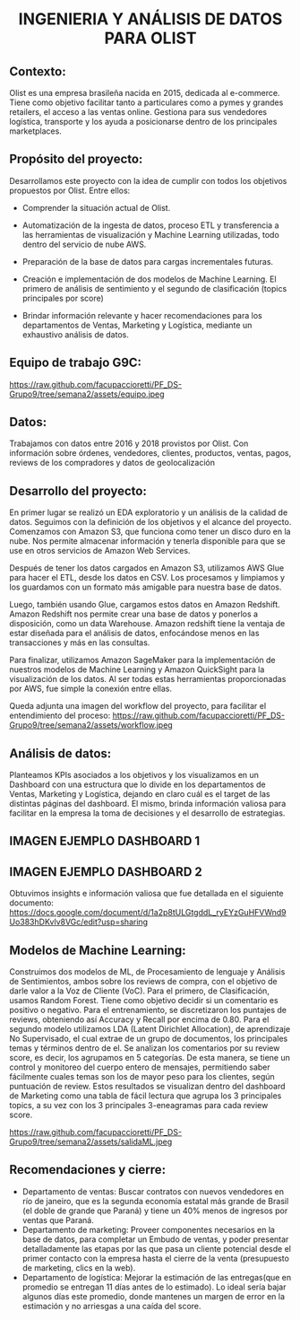 # <h1 align=center> **INGENIERIA Y ANÁLISIS DE DATOS PARA OLIST** </h1>


</p>


## **Contexto:**

Olist es una empresa brasileña nacida en 2015, dedicada al e-commerce. Tiene como objetivo facilitar tanto a particulares como a pymes y grandes retailers, el acceso a las ventas online. Gestiona para sus vendedores logística, transporte y los ayuda a posicionarse dentro de los principales marketplaces.


## **Propósito del proyecto:**

Desarrollamos este proyecto con la idea de cumplir con todos los objetivos propuestos por Olist. Entre ellos:
+ Comprender la situación actual de Olist.
  
+ Automatización de la ingesta de datos, proceso ETL y transferencia a las herramientas de visualización y Machine Learning utilizadas, todo dentro del servicio de nube AWS.
+ Preparación de la base de datos para cargas incrementales futuras.
+ Creación e implementación de dos modelos de Machine Learning. El primero de análisis de sentimiento y el segundo de clasificación (topics principales por score) 
+ Brindar información relevante y hacer recomendaciones para los departamentos de Ventas, Marketing y Logística, mediante un exhaustivo análisis de datos.
 

## **Equipo de trabajo G9C:**
https://raw.github.com/facupaccioretti/PF_DS-Grupo9/tree/semana2/assets/equipo.jpeg

## **Datos:**

Trabajamos con datos entre 2016 y 2018 provistos por Olist. Con información sobre órdenes, vendedores, clientes, productos, ventas, pagos, reviews de los compradores y datos de geolocalización


## **Desarrollo del proyecto:**

En primer lugar se realizó un EDA exploratorio y un análisis de la calidad de datos. Seguimos con la definición de los objetivos y el alcance del proyecto.
Comenzamos con Amazon S3, que funciona como tener un disco duro en la nube. Nos permite almacenar información y tenerla disponible para que se use en otros servicios de Amazon Web Services. 

Después de tener los datos cargados en Amazon S3, utilizamos AWS Glue para hacer el ETL, desde los datos en CSV. Los procesamos y limpiamos y los guardamos con un formato más amigable para nuestra base de datos. 

Luego, también usando Glue, cargamos estos datos en Amazon Redshift. Amazon Redshift nos permite crear una base de datos y ponerlos a disposición, como un data Warehouse. Amazon redshift tiene la ventaja de estar diseñada para el análisis de datos, enfocándose menos en las transacciones y más en las consultas. 

Para finalizar, utilizamos Amazon SageMaker para la implementación de nuestros modelos de Machine Learning y Amazon QuickSight para la visualización de los datos. Al ser todas estas herramientas proporcionadas por AWS, fue simple la conexión entre ellas.

Queda adjunta una imagen del workflow del proyecto, para facilitar el entendimiento del proceso:
https://raw.github.com/facupaccioretti/PF_DS-Grupo9/tree/semana2/assets/workflow.jpeg

## **Análisis de datos:**
Planteamos KPIs asociados a los objetivos y los visualizamos en un Dashboard con una estructura que lo divide en los departamentos de Ventas, Marketing y Logística, dejando en claro cuál es el target de las distintas páginas del dashboard. El mismo, brinda información valiosa para facilitar en la empresa la toma de decisiones y el desarrollo de estrategias.

## IMAGEN EJEMPLO DASHBOARD 1
## IMAGEN EJEMPLO DASHBOARD 2
Obtuvimos insights e información valiosa que fue detallada en el siguiente documento: 
https://docs.google.com/document/d/1a2p8tULGtgddL_ryEYzGuHFVWnd9Uo383hDKvlv8VGc/edit?usp=sharing

## **Modelos de Machine Learning:**
Construimos dos modelos de ML, de Procesamiento de lenguaje y Análisis de Sentimientos,  ambos sobre los reviews de compra, con el objetivo de darle valor a la Voz de Cliente (VoC). 
Para el primero, de Clasificación, usamos Random Forest. Tiene como objetivo decidir si un comentario es positivo o negativo. Para el entrenamiento, se discretizaron los puntajes de reviews, obteniendo así Accuracy y Recall por encima de 0.80. 
Para el segundo modelo utilizamos LDA (Latent Dirichlet Allocation), de aprendizaje No Supervisado, el cual extrae de un grupo de documentos, los principales temas y términos dentro de el. Se analizan los comentarios por su review score, es decir, los agrupamos en 5 categorías. De esta manera, se tiene un control y monitoreo del cuerpo entero de mensajes, permitiendo saber fácilmente  cuales temas son los de mayor peso para los clientes, según puntuación de review. Estos resultados se visualizan dentro del dashboard de Marketing como una tabla de fácil lectura que agrupa los 3 principales topics, a su vez con los 3 principales 3-eneagramas para cada review score.

https://raw.github.com/facupaccioretti/PF_DS-Grupo9/tree/semana2/assets/salidaML.jpeg

## **Recomendaciones y cierre:**

+ Departamento de ventas: Buscar contratos con nuevos vendedores en río de janeiro, que es la segunda economía estatal más grande de Brasil (el doble de grande que Paraná) y tiene un 40% menos de ingresos por ventas que Paraná.
+ Departamento de marketing: Proveer componentes necesarios en la base de datos, para completar un Embudo de ventas, y poder presentar detalladamente las etapas por las que pasa un cliente potencial desde el primer contacto con la empresa hasta el cierre de la venta (presupuesto de marketing, clics en la web).
+ Departamento de logística: Mejorar la estimación de las entregas(que en promedio se entregan 11 días antes de lo estimado). Lo ideal sería bajar algunos días este promedio, donde mantenes un margen de error en la estimación y no arriesgas a una caída del score.
